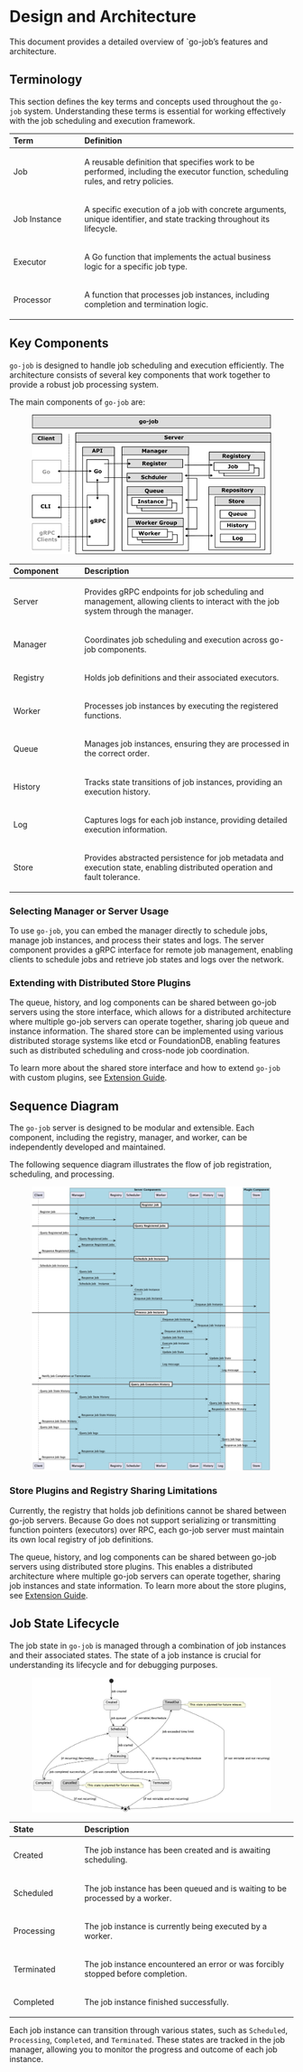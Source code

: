 # Design and Architecture

This document provides a detailed overview of \`go-job’s features and architecture.

## Terminology

This section defines the key terms and concepts used throughout the `go-job` system. Understanding these terms is essential for working effectively with the job scheduling and execution framework.

<table>
<colgroup>
<col style="width: 25%" />
<col style="width: 75%" />
</colgroup>
<thead>
<tr>
<th style="text-align: left;">Term</th>
<th style="text-align: left;">Definition</th>
</tr>
</thead>
<tbody>
<tr>
<td style="text-align: left;"><p>Job</p></td>
<td style="text-align: left;"><p>A reusable definition that specifies work to be performed, including the executor function, scheduling rules, and retry policies.</p></td>
</tr>
<tr>
<td style="text-align: left;"><p>Job Instance</p></td>
<td style="text-align: left;"><p>A specific execution of a job with concrete arguments, unique identifier, and state tracking throughout its lifecycle.</p></td>
</tr>
<tr>
<td style="text-align: left;"><p>Executor</p></td>
<td style="text-align: left;"><p>A Go function that implements the actual business logic for a specific job type.</p></td>
</tr>
<tr>
<td style="text-align: left;"><p>Processor</p></td>
<td style="text-align: left;"><p>A function that processes job instances, including completion and termination logic.</p></td>
</tr>
</tbody>
</table>

## Key Components

`go-job` is designed to handle job scheduling and execution efficiently. The architecture consists of several key components that work together to provide a robust job processing system.

The main components of `go-job` are:

<figure>
<img src="img/framework.png" alt="framework" />
</figure>

<table>
<colgroup>
<col style="width: 25%" />
<col style="width: 75%" />
</colgroup>
<thead>
<tr>
<th style="text-align: left;">Component</th>
<th style="text-align: left;">Description</th>
</tr>
</thead>
<tbody>
<tr>
<td style="text-align: left;"><p>Server</p></td>
<td style="text-align: left;"><p>Provides gRPC endpoints for job scheduling and management, allowing clients to interact with the job system through the manager.</p></td>
</tr>
<tr>
<td style="text-align: left;"><p>Manager</p></td>
<td style="text-align: left;"><p>Coordinates job scheduling and execution across go-job components.</p></td>
</tr>
<tr>
<td style="text-align: left;"><p>Registry</p></td>
<td style="text-align: left;"><p>Holds job definitions and their associated executors.</p></td>
</tr>
<tr>
<td style="text-align: left;"><p>Worker</p></td>
<td style="text-align: left;"><p>Processes job instances by executing the registered functions.</p></td>
</tr>
<tr>
<td style="text-align: left;"><p>Queue</p></td>
<td style="text-align: left;"><p>Manages job instances, ensuring they are processed in the correct order.</p></td>
</tr>
<tr>
<td style="text-align: left;"><p>History</p></td>
<td style="text-align: left;"><p>Tracks state transitions of job instances, providing an execution history.</p></td>
</tr>
<tr>
<td style="text-align: left;"><p>Log</p></td>
<td style="text-align: left;"><p>Captures logs for each job instance, providing detailed execution information.</p></td>
</tr>
<tr>
<td style="text-align: left;"><p>Store</p></td>
<td style="text-align: left;"><p>Provides abstracted persistence for job metadata and execution state, enabling distributed operation and fault tolerance.</p></td>
</tr>
</tbody>
</table>

### Selecting Manager or Server Usage

To use `go-job`, you can embed the manager directly to schedule jobs, manage job instances, and process their states and logs. The server component provides a gRPC interface for remote job management, enabling clients to schedule jobs and retrieve job states and logs over the network.

### Extending with Distributed Store Plugins

The queue, history, and log components can be shared between go-job servers using the store interface, which allows for a distributed architecture where multiple go-job servers can operate together, sharing job queue and instance information. The shared store can be implemented using various distributed storage systems like etcd or FoundationDB, enabling features such as distributed scheduling and cross-node job coordination.

To learn more about the shared store interface and how to extend `go-job` with custom plugins, see [Extension Guide](extension-guide.md).

## Sequence Diagram

The `go-job` server is designed to be modular and extensible. Each component, including the registry, manager, and worker, can be independently developed and maintained.

The following sequence diagram illustrates the flow of job registration, scheduling, and processing.

<figure>
<img src="img/job-seqdgm.png" alt="job seqdgm" />
</figure>

### Store Plugins and Registry Sharing Limitations

Currently, the registry that holds job definitions cannot be shared between go-job servers. Because Go does not support serializing or transmitting function pointers (executors) over RPC, each go-job server must maintain its own local registry of job definitions.

The queue, history, and log components can be shared between go-job servers using distributed store plugins. This enables a distributed architecture where multiple go-job servers can operate together, sharing job instances and state information. To learn more about the store plugins, see [Extension Guide](extension-guide.md).

## Job State Lifecycle

The job state in `go-job` is managed through a combination of job instances and their associated states. The state of a job instance is crucial for understanding its lifecycle and for debugging purposes.

<figure>
<img src="img/job-state.png" alt="job state" />
</figure>

<table>
<colgroup>
<col style="width: 25%" />
<col style="width: 75%" />
</colgroup>
<thead>
<tr>
<th style="text-align: left;">State</th>
<th style="text-align: left;">Description</th>
</tr>
</thead>
<tbody>
<tr>
<td style="text-align: left;"><p>Created</p></td>
<td style="text-align: left;"><p>The job instance has been created and is awaiting scheduling.</p></td>
</tr>
<tr>
<td style="text-align: left;"><p>Scheduled</p></td>
<td style="text-align: left;"><p>The job instance has been queued and is waiting to be processed by a worker.</p></td>
</tr>
<tr>
<td style="text-align: left;"><p>Processing</p></td>
<td style="text-align: left;"><p>The job instance is currently being executed by a worker.</p></td>
</tr>
<tr>
<td style="text-align: left;"><p>Terminated</p></td>
<td style="text-align: left;"><p>The job instance encountered an error or was forcibly stopped before completion.</p></td>
</tr>
<tr>
<td style="text-align: left;"><p>Completed</p></td>
<td style="text-align: left;"><p>The job instance finished successfully.</p></td>
</tr>
</tbody>
</table>

Each job instance can transition through various states, such as `Scheduled`, `Processing`, `Completed`, and `Terminated`. These states are tracked in the job manager, allowing you to monitor the progress and outcome of each job instance.
